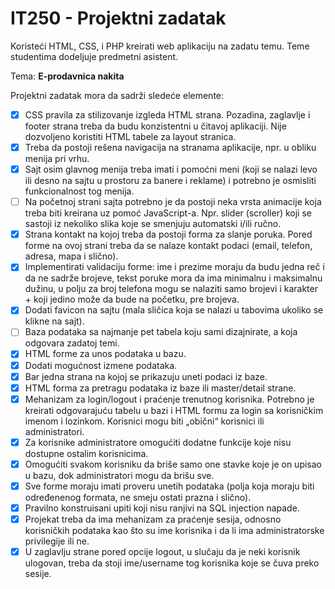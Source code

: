 # IT250 - Projektni zadatak

Koristeći HTML, CSS, i PHP kreirati web aplikaciju na zadatu temu. Teme studentima dodeljuje predmetni asistent.

Tema: **E-prodavnica nakita**

Projektni zadatak mora da sadrži sledeće elemente:

- [x] CSS pravila za stilizovanje izgleda HTML strana. Pozadina, zaglavlje i footer strana treba da budu konzistentni u čitavoj aplikaciji. Nije dozvoljeno koristiti HTML tabele za layout stranica.
- [x] Treba da postoji rešena navigacija na stranama aplikacije, npr. u obliku menija pri vrhu.
- [x] Sajt osim glavnog menija treba imati i pomoćni meni (koji se nalazi levo ili desno na sajtu u
prostoru za banere i reklame) i potrebno je osmisliti funkcionalnost tog menija.
- [ ] Na početnoj strani sajta potrebno je da postoji neka vrsta animacije koja treba biti kreirana uz pomoć JavaScript-a. Npr. slider (scroller) koji se sastoji iz nekoliko slika koje se smenjuju automatski i/ili ručno.
- [x] Strana kontakt na kojoj treba da postoji forma za slanje poruka. Pored forme na ovoj strani treba da se nalaze kontakt podaci (email, telefon, adresa, mapa i slično).
- [x] Implementirati validaciju forme: ime i prezime moraju da budu jedna reč i da ne sadrže brojeve, tekst poruke mora da ima minimalnu i maksimalnu dužinu, u polju za broj telefona mogu se nalaziti samo brojevi i karakter + koji jedino može da bude na početku, pre brojeva.
- [x] Dodati favicon na sajtu (mala sličica koja se nalazi u tabovima ukoliko se klikne na sajt).
- [ ] Baza podataka sa najmanje pet tabela koju sami dizajnirate, a koja odgovara zadatoj temi.
- [x] HTML forme za unos podataka u bazu.
- [x] Dodati mogućnost izmene podataka.
- [x] Bar jedna strana na kojoj se prikazuju uneti podaci iz baze.
- [x] HTML forma za pretragu podataka iz baze ili master/detail strane.
- [x] Mehanizam za login/logout i praćenje trenutnog korisnika. Potrebno je kreirati odgovarajuću tabelu u bazi i HTML formu za login sa korisničkim imenom i lozinkom. Korisnici mogu biti „obični“ korisnici ili administratori.
- [x] Za korisnike administratore omogućiti dodatne funkcije koje nisu dostupne ostalim korisnicima.
- [x] Omogućiti svakom korisniku da briše samo one stavke koje je on upisao u bazu, dok administratori mogu da brišu sve.
- [x] Sve forme moraju imati proveru unetih podataka (polja koja moraju biti određenenog formata, ne smeju ostati prazna i slično).
- [x] Pravilno konstruisani upiti koji nisu ranjivi na SQL injection napade.
- [x] Projekat treba da ima mehanizam za praćenje sesija, odnosno korisničkih podataka kao što su ime korisnika i da li ima administratorske privilegije ili ne.
- [x] U zaglavlju strane pored opcije logout, u slučaju da je neki korisnik ulogovan, treba da stoji ime/username tog korisnika koje se čuva preko sesije.